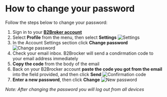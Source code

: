 # How to change your password

Follow the steps below to change your password:

1. Sign in to your **[B2Broker account](https://my.b2bdemo.net/en/login)** 
2. Select **Profile** from the menu, then select **Settings**
![Settings](https://disk.yandex.ru/client/disk/Test?idApp=client&dialog=slider&idDialog=%2Fdisk%2FTest%2FSettings.jpg) 
3. In the Account Settings section click **Change password**
![Change password](https://disk.yandex.ru/client/disk/Test?idApp=client&dialog=slider&idDialog=%2Fdisk%2FTest%2FChange_password.jpg)
4. Check your email inbox. B2Brocker will send a condirmation code to your email address immediately
5. **Copy the code** from the body of the email
6. Back on your B2Brocker account **paste the code you got from the email** into the field provided, and then click **Send**
![Confirmation code](https://disk.yandex.ru/client/disk/Test?idApp=client&dialog=slider&idDialog=%2Fdisk%2FTest%2FConfirmation_code.jpg)
7. **Enter a new password**, then click **Change**
![New password](https://disk.yandex.ru/client/disk/Test?idApp=client&dialog=slider&idDialog=%2Fdisk%2FTest%2FNew_password.jpg)

_Note: After changing the password you will log out from all devices_

